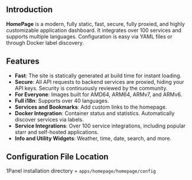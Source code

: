 ## Introduction

**HomePage** is a modern, fully static, fast, secure, fully proxied, and highly customizable application dashboard. It integrates over 100 services and supports multiple languages. Configuration is easy via YAML files or through Docker label discovery.

## Features

- **Fast**: The site is statically generated at build time for instant loading.
- **Secure**: All API requests to backend services are proxied, hiding your API keys. Security is continuously reviewed by the community.
- **For Everyone**: Images built for AMD64, ARM64, ARMv7, and ARMv6.
- **Full i18n**: Supports over 40 languages.
- **Services and Bookmarks**: Add custom links to the homepage.
- **Docker Integration**: Container status and statistics. Automatically discover services via labels.
- **Service Integrations**: Over 100 service integrations, including popular starr and self-hosted applications.
- **Info and Utility Widgets**: Weather, time, date, search, and more.

## Configuration File Location

1Panel installation directory + `apps/homepage/homepage/config`

